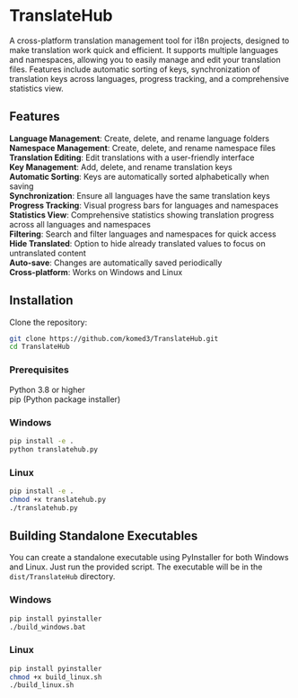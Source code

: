 # TranslateHub

A cross-platform translation management tool for i18n projects, designed to make translation work quick and efficient. It supports multiple languages and namespaces, allowing you to easily manage and edit your translation files. Features include automatic sorting of keys, synchronization of translation keys across languages, progress tracking, and a comprehensive statistics view.

## Features

**Language Management**: Create, delete, and rename language folders  
**Namespace Management**: Create, delete, and rename namespace files  
**Translation Editing**: Edit translations with a user-friendly interface  
**Key Management**: Add, delete, and rename translation keys  
**Automatic Sorting**: Keys are automatically sorted alphabetically when saving  
**Synchronization**: Ensure all languages have the same translation keys  
**Progress Tracking**: Visual progress bars for languages and namespaces  
**Statistics View**: Comprehensive statistics showing translation progress across all languages and namespaces  
**Filtering**: Search and filter languages and namespaces for quick access  
**Hide Translated**: Option to hide already translated values to focus on untranslated content  
**Auto-save**: Changes are automatically saved periodically  
**Cross-platform**: Works on Windows and Linux

## Installation

Clone the repository:

```bash
git clone https://github.com/komed3/TranslateHub.git
cd TranslateHub
```

### Prerequisites

Python 3.8 or higher  
pip (Python package installer)

### Windows

```bash
pip install -e .
python translatehub.py
```

### Linux

```bash
pip install -e .
chmod +x translatehub.py
./translatehub.py
```

## Building Standalone Executables

You can create a standalone executable using PyInstaller for both Windows and Linux. Just run the provided script. The executable will be in the `dist/TranslateHub` directory.

### Windows

```bash
pip install pyinstaller
./build_windows.bat
```

### Linux

```bash
pip install pyinstaller
chmod +x build_linux.sh
./build_linux.sh
```
